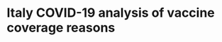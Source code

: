 # Italy COVID-19 analysis of vaccine coverage reasons
<object data="../assets/path/to/document.pdf" width="1000" height="1000" type='application/pdf'></object>
